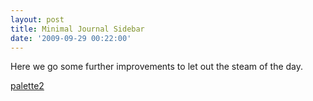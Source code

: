 ```yaml
---
layout: post
title: Minimal Journal Sidebar
date: '2009-09-29 00:22:00'
---
```


Here we go some further improvements to let out the steam of the day.

<a href='http://geekyogre.com/content/images/2009/09/palette2.ogv'>palette2</a>